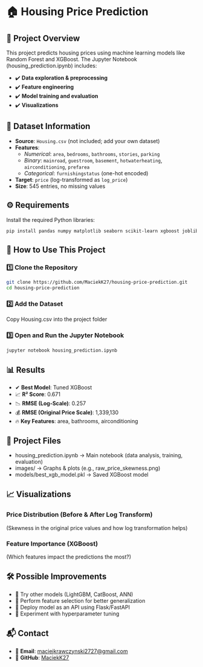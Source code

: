 # 🏠 Housing Price Prediction
## 📌 Project Overview
This project predicts housing prices using machine learning models like Random Forest and XGBoost. The Jupyter Notebook (housing_prediction.ipynb) includes:
- ✔️ **Data exploration & preprocessing**
- ✔️ **Feature engineering**
- ✔️ **Model training and evaluation**
- ✔️ **Visualizations**

## 📂 Dataset Information
- **Source**: `Housing.csv` (not included; add your own dataset)  
- **Features**:  
  - *Numerical*: `area`, `bedrooms`, `bathrooms`, `stories`, `parking`  
  - *Binary*: `mainroad`, `guestroom`, `basement`, `hotwaterheating`, `airconditioning`, `prefarea`  
  - *Categorical*: `furnishingstatus` (one-hot encoded)  
- **Target**: `price` (log-transformed as `log_price`)  
- **Size**: 545 entries, no missing values

## ⚙️ Requirements
Install the required Python libraries:
```bash
pip install pandas numpy matplotlib seaborn scikit-learn xgboost joblib
```

## 🚀 How to Use This Project
### 1️⃣ Clone the Repository
```bash
git clone https://github.com/MaciekK27/housing-price-prediction.git
cd housing-price-prediction
```
### 2️⃣ Add the Dataset
Copy Housing.csv into the project folder
### 3️⃣ Open and Run the Jupyter Notebook
```bash
jupyter notebook housing_prediction.ipynb
```

## 📊 Results
- ✔ **Best Model**: Tuned XGBoost
- 📈 **R² Score**: 0.671
- 📉 **RMSE (Log-Scale)**: 0.257
- 💰 **RMSE (Original Price Scale)**: 1,339,130
- 🔥 **Key Features**: area, bathrooms, airconditioning

## 📁 Project Files
- housing_prediction.ipynb → Main notebook (data analysis, training, evaluation)
- images/ → Graphs & plots (e.g., raw_price_skewness.png)
- models/best_xgb_model.pkl → Saved XGBoost model

## 📈 Visualizations
### Price Distribution (Before & After Log Transform)
(Skewness in the original price values and how log transformation helps)
### Feature Importance (XGBoost)
(Which features impact the predictions the most?)

## 🛠 Possible Improvements
- 🔹 Try other models (LightGBM, CatBoost, ANN)
- 🔹 Perform feature selection for better generalization
- 🔹 Deploy model as an API using Flask/FastAPI
- 🔹 Experiment with hyperparameter tuning

## 📬 Contact
- 📧 **Email**: maciejkrawczynski2727@gmail.com
- 🔗 **GitHub**: [MaciekK27](https://github.com/MaciekK27)
